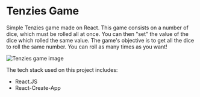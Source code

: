 # Tenzies Game
Simple Tenzies game made on React. This game consists on a number of dice, which must be rolled all at once. You can then "set" the value of the dice which rolled the same value. The game's objective is to get all the dice to roll the same number. You can roll as many times as you want!

<img src="https://i.imgur.com/akUXTVi.png" alt="Tenzies game image"/>

The tech stack used on this project includes:

<ul>
  <li>React.JS</li>
  <li>React-Create-App</li>
</ul>



